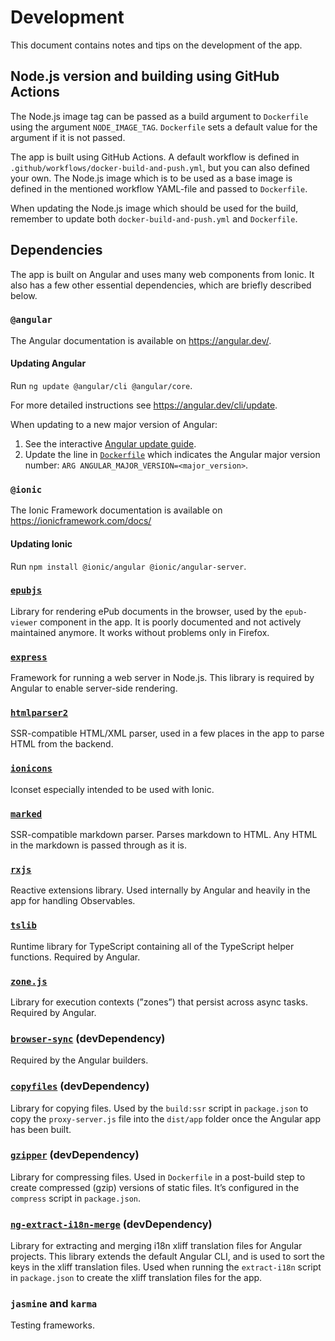 # Development

This document contains notes and tips on the development of the app.


## Node.js version and building using GitHub Actions

The Node.js image tag can be passed as a build argument to `Dockerfile` using the argument `NODE_IMAGE_TAG`. `Dockerfile` sets a default value for the argument if it is not passed.

The app is built using GitHub Actions. A default workflow is defined in `.github/workflows/docker-build-and-push.yml`, but you can also defined your own. The Node.js image which is to be used as a base image is defined in the mentioned workflow YAML-file and passed to `Dockerfile`.

When updating the Node.js image which should be used for the build, remember to update both `docker-build-and-push.yml` and `Dockerfile`.


## Dependencies

The app is built on Angular and uses many web components from Ionic. It also has a few other essential dependencies, which are briefly described below.

### `@angular`

The Angular documentation is available on https://angular.dev/.

#### Updating Angular

Run `ng update @angular/cli @angular/core`.

For more detailed instructions see https://angular.dev/cli/update.

When updating to a new major version of Angular:

1. See the interactive [Angular update guide][angular_update_guide].
2. Update the line in [`Dockerfile`][dockerfile] which indicates the Angular major version number: `ARG ANGULAR_MAJOR_VERSION=<major_version>`.


### `@ionic`

The Ionic Framework documentation is available on https://ionicframework.com/docs/

#### Updating Ionic

Run `npm install @ionic/angular @ionic/angular-server`.


### [`epubjs`][npm_epubjs]

Library for rendering ePub documents in the browser, used by the `epub-viewer` component in the app. It is poorly documented and not actively maintained anymore. It works without problems only in Firefox.


### [`express`][npm_express]

Framework for running a web server in Node.js. This library is required by Angular to enable server-side rendering.


### [`htmlparser2`][npm_htmlparser2]

SSR-compatible HTML/XML parser, used in a few places in the app to parse HTML from the backend.


### [`ionicons`][npm_ionicons]

Iconset especially intended to be used with Ionic.


### [`marked`][npm_marked]

SSR-compatible markdown parser. Parses markdown to HTML. Any HTML in the markdown is passed through as it is.


### [`rxjs`][npm_rxjs]

Reactive extensions library. Used internally by Angular and heavily in the app for handling Observables.


### [`tslib`][npm_tslib]

Runtime library for TypeScript containing all of the TypeScript helper functions. Required by Angular.


### [`zone.js`][npm_zone.js]

Library for execution contexts (”zones”) that persist across async tasks. Required by Angular.


### [`browser-sync`][npm_browser-sync] (devDependency)

Required by the Angular builders.


### [`copyfiles`][npm_copyfiles] (devDependency)

Library for copying files. Used by the `build:ssr` script in `package.json` to copy the `proxy-server.js` file into the `dist/app` folder once the Angular app has been built.


### [`gzipper`][npm_gzipper] (devDependency)

Library for compressing files. Used in `Dockerfile` in a post-build step to create compressed (gzip) versions of static files. It’s configured in the `compress` script in `package.json`.


### [`ng-extract-i18n-merge`][npm_ng-extract-i18n-merge] (devDependency)

Library for extracting and merging i18n xliff translation files for Angular projects. This library extends the default Angular CLI, and is used to sort the keys in the xliff translation files. Used when running the `extract-i18n` script in `package.json` to create the xliff translation files for the app.


### `jasmine` and `karma`

Testing frameworks.


[angular_update_guide]: https://update.angular.io/
[dockerfile]: ../Dockerfile
[npm_epubjs]: https://www.npmjs.com/package/epubjs
[npm_express]: https://www.npmjs.com/package/express
[npm_htmlparser2]: https://www.npmjs.com/package/htmlparser2
[npm_ionicons]: https://www.npmjs.com/package/ionicons
[npm_marked]: https://www.npmjs.com/package/marked
[npm_rxjs]: https://www.npmjs.com/package/rxjs
[npm_tslib]: https://www.npmjs.com/package/tslib
[npm_zone.js]: https://www.npmjs.com/package/zone.js
[npm_browser-sync]: https://www.npmjs.com/package/browser-sync
[npm_copyfiles]: https://www.npmjs.com/package/copyfiles
[npm_gzipper]: https://www.npmjs.com/package/gzipper
[npm_ng-extract-i18n-merge]: https://www.npmjs.com/package/ng-extract-i18n-merge
